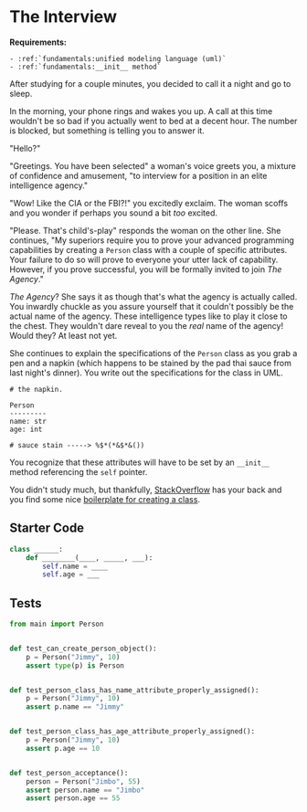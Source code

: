 # The Interview



**Requirements:**
```eval_rst
- :ref:`fundamentals:unified modeling language (uml)`
- :ref:`fundamentals:__init__ method`

```


After studying for a couple minutes, you decided to call it a night and go to sleep.

In the morning, your phone rings and wakes you up. A call at this time wouldn't be so bad if you actually went to bed at a decent hour. The number is blocked, but something is telling you to answer it.

"Hello?"

"Greetings. You have been selected" a woman's voice greets you, a mixture of confidence and amusement, "to interview for a position in an elite intelligence agency."

"Wow! Like the CIA or the FBI?!" you excitedly exclaim. The woman scoffs and you wonder if perhaps you sound a bit *too* excited.

"Please. That's child's-play" responds the woman on the other line. She continues, "My superiors require you to prove your advanced programming capabilities by creating a `Person` class with a couple of specific attributes. Your failure to do so will prove to everyone your utter lack of capability. However, if you prove successful, you will be formally invited to join *The Agency*."

*The Agency*? She says it as though that's what the agency is actually called. You inwardly chuckle as you assure yourself that it couldn't possibly be the actual name of the agency. These intelligence types like to play it close to the chest. They wouldn't dare reveal to you the *real* name of the agency! Would they? At least not yet.

She continues to explain the specifications of the `Person` class as you grab a pen and a napkin (which happens to be stained by the pad thai sauce from last night's dinner).
You write out the specifications for the class in UML.

```
# the napkin.

Person
---------
name: str
age: int

# sauce stain -----> %$*(*&$*&())
```

You recognize that these attributes will have to be set by an `__init__` method referencing the `self` pointer.

You didn't study much, but thankfully, [StackOverflow](https://stackoverflow.com/) has your back and you find some nice [boilerplate for creating a class](https://stackoverflow.com/questions/8609153/why-do-we-use-init-in-python-classes/8609238#8609238).

## Starter Code
```python
class ______:
    def ________(____, _____, ___):
        self.name = ____
        self.age = ___
```

## Tests
```python
from main import Person


def test_can_create_person_object():
    p = Person("Jimmy", 10)
    assert type(p) is Person


def test_person_class_has_name_attribute_properly_assigned():
    p = Person("Jimmy", 10)
    assert p.name == "Jimmy"


def test_person_class_has_age_attribute_properly_assigned():
    p = Person("Jimmy", 10)
    assert p.age == 10


def test_person_acceptance():
    person = Person("Jimbo", 55)
    assert person.name == "Jimbo"
    assert person.age == 55
```
